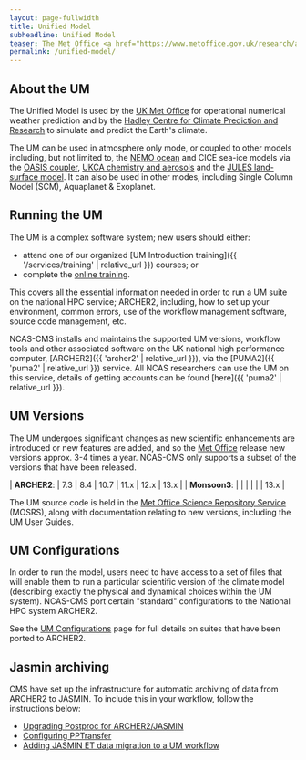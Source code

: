 ```yaml
---
layout: page-fullwidth
title: Unified Model
subheadline: Unified Model
teaser: The Met Office <a href="https://www.metoffice.gov.uk/research/approach/modelling-systems/unified-model">Unified Model</a> (UM) is a numerical model of the atmosphere used for both weather and climate applications.
permalink: /unified-model/
---
```


## About the UM

The Unified Model is used by the ​[UK Met Office](https://www.metoffice.gov.uk) for operational numerical weather prediction and by the ​[Hadley Centre for Climate Prediction and Research](https://www.metoffice.gov.uk/weather/climate/met-office-hadley-centre/index) to simulate and predict the Earth's climate.

The UM can be used in atmosphere only mode, or coupled to other models including, but not limited to, the [NEMO ocean](https://www.nemo-ocean.eu/) and CICE sea-ice models via the [OASIS coupler](https://oasis.cerfacs.fr/en/home/), [UKCA chemistry and aerosols](https://www.ukca.ac.uk) and the [JULES land-surface model](https://jules.jchmr.org/).  It can also be used in other modes, including Single Column Model (SCM), Aquaplanet & Exoplanet.

## Running the UM

The UM is a complex software system; new users should either: 
* attend one of our organized [UM Introduction training]({{ '/services/training' | relative_url }}) courses; or
* complete the [online training](https://ncas-cms.github.io/um-training/).  

This covers all the essential information needed in order to run a UM suite on the national HPC service; ARCHER2, including, how to set up your environment, common errors, use of the workflow management software, source code management, etc.

NCAS-CMS installs and maintains the supported UM versions, workflow tools and other associated software on the UK national high performance computer, [ARCHER2]({{ 'archer2' | relative_url }}), via the [PUMA2]({{ 'puma2' | relative_url }}) service. All NCAS researchers can use the UM on this service, details of getting accounts can be found [here]({{ 'puma2' | relative_url }}).

## UM Versions

The UM undergoes significant changes as new scientific enhancements are introduced or new features are added, and so the [Met Office](https://www.metoffice.gov.uk) release new versions approx. 3-4 times a year.  NCAS-CMS only supports a subset of the versions that have been released.

| **ARCHER2**: | 7.3 | 8.4 | 10.7 | 11.x | 12.x | 13.x |
| **Monsoon3**: | | | | | | 13.x |

The UM source code is held in the [Met Office Science Repository Service](https://code.metoffice.gov.uk/doc/um/) (MOSRS), along with documentation relating to new versions, including the UM User Guides.

## UM Configurations

In order to run the model, users need to have access to a set of files that will enable them to run a particular scientific version of the climate model (describing exactly the physical and dynamical choices within the UM system).  NCAS-CMS port certain "standard" configurations to the National HPC system ARCHER2.

See the [UM Configurations](configurations) page for full details on suites that have been ported to ARCHER2.

## Jasmin archiving

CMS have set up the infrastructure for automatic archiving of data from ARCHER2 to JASMIN. To include this in your workflow, follow the instructions below:  

* [Upgrading Postproc for ARCHER2/JASMIN](postproc)
* [Configuring PPTransfer](pptransfer-globus)
* [Adding JASMIN ET data migration to a UM workflow](jdma)
